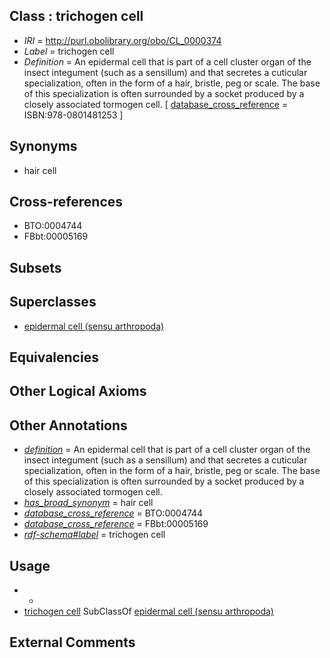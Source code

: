 
## Class : trichogen cell

 * *IRI* = http://purl.obolibrary.org/obo/CL_0000374
 * *Label* = trichogen cell
 * *Definition* = An epidermal cell that is part of a cell cluster organ of the insect integument (such as a sensillum) and that secretes a cuticular specialization, often in the form of a hair, bristle, peg or scale. The base of this specialization is often surrounded by a socket produced by a closely associated tormogen cell. [ [database_cross_reference](../../ef/oboInOwl#hasDbXref.md) = ISBN:978-0801481253 ]

## Synonyms

 * hair cell

## Cross-references

 * BTO:0004744
 * FBbt:00005169

## Subsets


## Superclasses

 * [epidermal cell (sensu arthropoda)](../../CL/63/CL_0000463.md)

## Equivalencies


## Other Logical Axioms


## Other Annotations

 * *[definition](../../IAO/15/IAO_0000115.md)* = An epidermal cell that is part of a cell cluster organ of the insect integument (such as a sensillum) and that secretes a cuticular specialization, often in the form of a hair, bristle, peg or scale. The base of this specialization is often surrounded by a socket produced by a closely associated tormogen cell.
 * *[has_broad_synonym](../../ym/oboInOwl#hasBroadSynonym.md)* = hair cell
 * *[database_cross_reference](../../ef/oboInOwl#hasDbXref.md)* = BTO:0004744
 * *[database_cross_reference](../../ef/oboInOwl#hasDbXref.md)* = FBbt:00005169
 * *[rdf-schema#label](../../el/rdf-schema#label.md)* = trichogen cell

## Usage

 * -
 * [trichogen cell](../../CL/74/CL_0000374.md) SubClassOf [epidermal cell (sensu arthropoda)](../../CL/63/CL_0000463.md)

## External Comments

